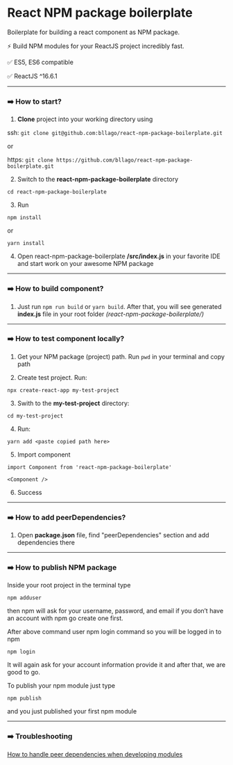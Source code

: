 # React NPM package boilerplate

Boilerplate for building a react component as NPM package.

⚡️ Build NPM modules for your ReactJS project incredibly fast.

✅ ES5, ES6 compatible

✅ ReactJS ^16.6.1

------------

### ➡️ How to start?

1. **Clone** project into your working directory using 

ssh: `git clone git@github.com:bllago/react-npm-package-boilerplate.git` 

or

https: `git clone https://github.com/bllago/react-npm-package-boilerplate.git`

2. Switch to the **react-npm-package-boilerplate** directory 

`cd react-npm-package-boilerplate`

3. Run 

`npm install`

or

`yarn install`

4. Open react-npm-package-boilerplate **/src/index.js** in your favorite IDE and start work on your awesome NPM package

------------

### ➡️ How to build component?

1. Just run `npm run build` or `yarn build`. After that, you will see generated **index.js** file in your root folder *(react-npm-package-boilerplate/)*

------------

### ➡️ How to test component locally?

1. Get your NPM package (project) path. Run `pwd` in your terminal and copy path

2. Create test project. Run:

`npx create-react-app my-test-project`

3. Swith to the **my-test-project** directory:

`cd my-test-project`

4. Run:

`yarn add <paste copied path here>`

5. Import component

`import Component from 'react-npm-package-boilerplate'`

`<Component />`

6. Success

------------

### ➡️ How to add peerDependencies?

1. Open **package.json** file, find "peerDependencies" section and add dependencies there

------------

### ➡️ How to publish NPM package

Inside your root project in the terminal type

`npm adduser`

then npm will ask for your username, password, and email if you don’t have an account with npm go create one first.

After above command user npm login command so you will be logged in to npm

`npm login`

It will again ask for your account information provide it and after that, we are good to go.

To publish your npm module just type

`npm publish`

and you just published your first npm module

------------

### ➡️ Troubleshooting

[How to handle peer dependencies when developing modules](https://dev.to/yvonnickfrin/how-to-handle-peer-dependencies-when-developing-modules-18fa "How to handle peer dependencies when developing modules")